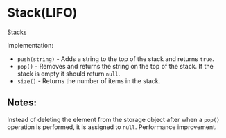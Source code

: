 # Stack(LIFO)

[Stacks](https://en.wikipedia.org/wiki/Stack_(abstract_data_type))

Implementation:

- `push(string)` - Adds a string to the top of the stack and returns `true`.
- `pop()` - Removes and returns the string on the top of the stack. If the stack is empty it should return `null`.
- `size()` - Returns the number of items in the stack.

## Notes:
Instead of deleting the element from the storage object after when a `pop()` operation is performed, it is assigned to
`null`. Performance improvement.